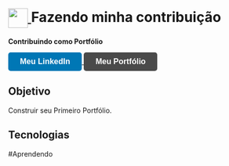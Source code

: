 <h1>
  <a href="https://sites.google.com/view/projetosumdanilo/">
    <img align="center" width="40px" src="https://img.freepik.com/vetores-gratis/dados-de-desenhos-animados_78370-2910.jpg?semt=ais_hybrid&w=740">
  </a>
  <span>Fazendo minha contribuição</span>
</h1>

**Contribuindo como Portfólio**

<a href="https://www.linkedin.com/in/danilomatospires/" target="_blank">
  <button style="background-color: #0077B5; color: white; padding: 10px 24px; border: none; border-radius: 5px; cursor: pointer; font-size: 16px; font-weight: bold;">
    Meu LinkedIn
  </button>
</a>

<a href="https://sites.google.com/view/projetosumdanilo/" target="_blank">
  <button style="background-color: #4A4A4A; color: white; padding: 10px 24px; border: none; border-radius: 5px; cursor: pointer; font-size: 16px; font-weight: bold;">
    Meu Portfólio
  </button>
</a>


## Objetivo
Construir seu Primeiro Portfólio.

## Tecnologias
#Aprendendo
